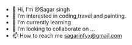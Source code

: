 - 👋 Hi, I’m @Sagar singh
- 👀 I’m interested in coding,travel and painting.
- 🌱 I’m currently learning 
- 💞️ I’m looking to collaborate on ...
- 📫 How to reach me sagarinfyx@gmail.com

<!---
Sagarinfyx/Sagarinfyx is a ✨ special ✨ repository because its `README.md` (this file) appears on your GitHub profile.
You can click the Preview link to take a look at your changes.
--->
